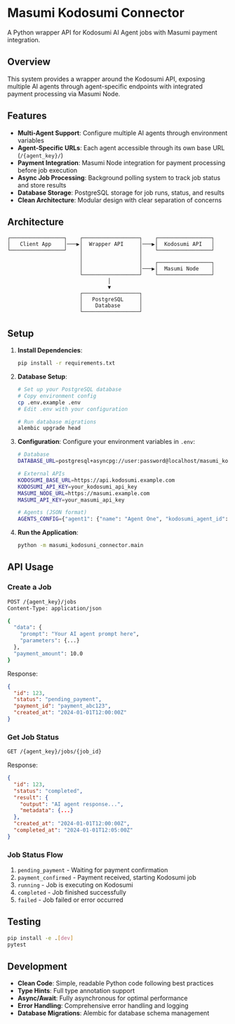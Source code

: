 # Masumi Kodosumi Connector

A Python wrapper API for Kodosumi AI Agent jobs with Masumi payment integration.

## Overview

This system provides a wrapper around the Kodosumi API, exposing multiple AI agents through agent-specific endpoints with integrated payment processing via Masumi Node.

## Features

- **Multi-Agent Support**: Configure multiple AI agents through environment variables
- **Agent-Specific URLs**: Each agent accessible through its own base URL (`/{agent_key}/`)
- **Payment Integration**: Masumi Node integration for payment processing before job execution
- **Async Job Processing**: Background polling system to track job status and store results
- **Database Storage**: PostgreSQL storage for job runs, status, and results
- **Clean Architecture**: Modular design with clear separation of concerns

## Architecture

```
┌─────────────────┐    ┌──────────────────┐    ┌─────────────────┐
│   Client App    │───▶│  Wrapper API     │───▶│  Kodosumi API   │
└─────────────────┘    │                  │    └─────────────────┘
                       │                  │
                       │                  │    ┌─────────────────┐
                       │                  │───▶│  Masumi Node    │
                       └──────────────────┘    └─────────────────┘
                                │
                                ▼
                       ┌──────────────────┐
                       │   PostgreSQL     │
                       │    Database      │
                       └──────────────────┘
```

## Setup

1. **Install Dependencies**:
   ```bash
   pip install -r requirements.txt
   ```

2. **Database Setup**:
   ```bash
   # Set up your PostgreSQL database
   # Copy environment config
   cp .env.example .env
   # Edit .env with your configuration
   
   # Run database migrations
   alembic upgrade head
   ```

3. **Configuration**:
   Configure your environment variables in `.env`:
   
   ```bash
   # Database
   DATABASE_URL=postgresql+asyncpg://user:password@localhost/masumi_kodosuni
   
   # External APIs
   KODOSUMI_BASE_URL=https://api.kodosumi.example.com
   KODOSUMI_API_KEY=your_kodosumi_api_key
   MASUMI_NODE_URL=https://masumi.example.com
   MASUMI_API_KEY=your_masumi_api_key
   
   # Agents (JSON format)
   AGENTS_CONFIG={"agent1": {"name": "Agent One", "kodosumi_agent_id": "agent_1_id"}, "agent2": {"name": "Agent Two", "kodosumi_agent_id": "agent_2_id"}}
   ```

4. **Run the Application**:
   ```bash
   python -m masumi_kodosuni_connector.main
   ```

## API Usage

### Create a Job

```bash
POST /{agent_key}/jobs
Content-Type: application/json

{
  "data": {
    "prompt": "Your AI agent prompt here",
    "parameters": {...}
  },
  "payment_amount": 10.0
}
```

Response:
```json
{
  "id": 123,
  "status": "pending_payment",
  "payment_id": "payment_abc123",
  "created_at": "2024-01-01T12:00:00Z"
}
```

### Get Job Status

```bash
GET /{agent_key}/jobs/{job_id}
```

Response:
```json
{
  "id": 123,
  "status": "completed",
  "result": {
    "output": "AI agent response...",
    "metadata": {...}
  },
  "created_at": "2024-01-01T12:00:00Z",
  "completed_at": "2024-01-01T12:05:00Z"
}
```

### Job Status Flow

1. `pending_payment` - Waiting for payment confirmation
2. `payment_confirmed` - Payment received, starting Kodosumi job
3. `running` - Job is executing on Kodosumi
4. `completed` - Job finished successfully
5. `failed` - Job failed or error occurred

## Testing

```bash
pip install -e .[dev]
pytest
```

## Development

- **Clean Code**: Simple, readable Python code following best practices
- **Type Hints**: Full type annotation support
- **Async/Await**: Fully asynchronous for optimal performance
- **Error Handling**: Comprehensive error handling and logging
- **Database Migrations**: Alembic for database schema management